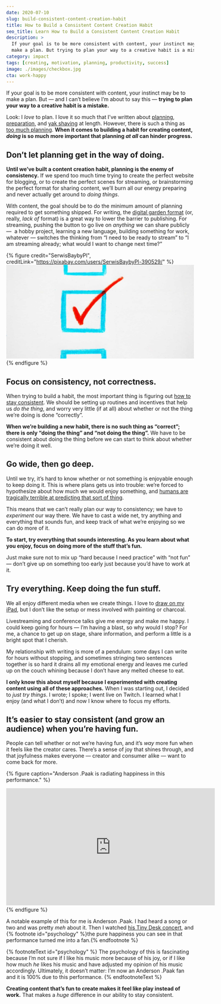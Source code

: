 ```yaml
---
date: 2020-07-10
slug: build-consistent-content-creation-habit
title: How to Build a Consistent Content Creation Habit
seo_title: Learn How to Build a Consistent Content Creation Habit
description: >
  If your goal is to be more consistent with content, your instinct may be to 
  make a plan. But trying to plan your way to a creative habit is a mistake.
category: impact
tags: [creating, motivation, planning, productivity, success]
image: ./images/checkbox.jpg
cta: work-happy
---
```


If your goal is to be more consistent with content, your instinct may be to make a plan. But — and I can’t believe I’m about to say this — **trying to plan your way to a creative habit is a mistake.**

Look: I _love_ to plan. I love it so much that I’ve written about [planning](https://lengstorf.com/effective-project-planning), [preparation](https://lengstorf.com/mise-en-place/), and [yak shaving](https://lengstorf.com/yak-shaving/) at length. However, there is such a thing as [too much planning](https://lengstorf.com/planning-vs-execution/). **When it comes to building a habit for creating content, _doing_ is so much more important that planning _at all_ can hinder progress.**

## Don’t let planning get in the way of doing.

**Until we’ve built a content creation habit, planning is the enemy of consistency.** If we spend too much time trying to create the perfect website for blogging, or to create the perfect scenes for streaming, or brainstorming the perfect format for sharing content, we’ll burn all our energy preparing and never actually get around to _doing things_.

With content, the goal should be to do the minimum amount of planning required to get something shipped. For writing, the [digital garden format](https://joelhooks.com/digital-garden) (or, really, _lack of_ format) is a great way to lower the barrier to publishing. For streaming, pushing the button to go live on _anything_ we can share publicly —  a hobby project, learning a new language, building something for work, whatever — switches the thinking from “I need to be ready to stream” to “I am streaming already; what would I want to change next time?”

{% figure
  credit="SerwisBaybyPl",
  creditLink="https://pixabay.com/users/SerwisBaybyPl-390529/"
%}
  ![A todo list with the box checked.](images/checkbox.jpg)
{% endfigure %}

## Focus on consistency, not correctness.

When trying to build a habit, the most important thing is figuring out [how to stay consistent](/how-to-stay-consistent/). We should be setting up routines and incentives that help us _do the thing_, and worry very little (if at all) about whether or not the thing we’re doing is done “correctly”.

**When we’re building a new habit, there is no such thing as “correct”; there is only “doing the thing” and “not doing the thing”.** We have to be consistent about doing the thing before we can start to think about whether we’re doing it well.

## Go wide, then go deep.

Until we try, it’s hard to know whether or not something is enjoyable enough to keep doing it. This is where plans gets us into trouble: we’re forced to hypothesize about how much we would enjoy something, and [humans are tragically terrible at predicting that sort of thing](https://www.psychologytoday.com/us/basics/affective-forecasting).

This means that we can’t really plan our way to consistency; we have to _experiment_ our way there. We have to cast a wide net, try anything and everything that sounds fun, and keep track of what we’re enjoying so we can do more of it.

**To start, try everything that sounds interesting. As you learn about what you enjoy, focus on doing more of the stuff that’s fun.**

Just make sure not to mix up “hard because I need practice” with “not fun” — don’t give up on something too early just because you’d have to work at it.

## Try everything. Keep doing the fun stuff.

We all enjoy different media when we create things. I love to [draw on my iPad](https://dribbble.com/jlengstorf), but I don’t like the setup or mess involved with painting or charcoal.

Livestreaming and conference talks give me energy and make me happy. I could keep going for hours — I’m having a blast, so why would I stop? For me, a chance to get up on stage, share information, and perform a little is a bright spot that I cherish.

My relationship with writing is more of a pendulum: some days I can write for hours without stopping, and sometimes stringing two sentences together is so hard it drains all my emotional energy and leaves me curled up on the couch whining because I don’t have any melted cheese to eat.

**I only know this about myself because I experimented with creating content using all of these approaches.** When I was starting out, I decided to _just try things_. I wrote; I spoke; I went live on Twitch. I learned what I enjoy (and what I don’t) and now I know where to focus my efforts.

## It’s easier to stay consistent (and grow an audience) when you’re having fun.

People can tell whether or not we’re having fun, and it’s _way_ more fun when it feels like the creator cares. There’s a sense of joy that shines through, and that joyfulness makes everyone — creator and consumer alike — want to come back for more.

{% figure caption="Anderson .Paak is radiating happiness in this performance." %}
  <iframe
    width="560"
    height="315"
    src="https://www.youtube-nocookie.com/embed/ferZnZ0_rSM"
    frameborder="0"
    allow="accelerometer; autoplay; encrypted-media; gyroscope; picture-in-picture"
    allowfullscreen
  ></iframe>
{% endfigure %}

A notable example of this for me is Anderson .Paak. I had heard a song or two and was pretty _meh_ about it. Then I watched [his Tiny Desk concert](https://www.youtube.com/watch?v=ferZnZ0_rSM), and {% footnote id="psychology" %}the pure happiness you can see in that performance turned me into a fan.{% endfootnote %}

{% footnoteText id="psychology" %}
  The psychology of this is fascinating because I’m not sure if I like his music more because of his joy, or if I like how much _he_ likes his music and have adjusted my opinion of his music accordingly. Ultimately, it doesn’t matter: I’m now an Anderson .Paak fan and it is 100% due to this performance.
{% endfootnoteText %}

**Creating content that’s fun to create makes it feel like play instead of work.** That makes a _huge_ difference in our ability to stay consistent.

